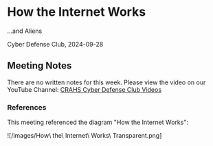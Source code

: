 # How the Internet Works

...and Aliens

Cyber Defense Club, 2024-09-28

## Meeting Notes

There are no written notes for this week. Please view the video on our YouTube Channel:
[CRAHS Cyber Defense Club Videos](https://www.youtube.com/@CyberDefenseClub/playlists)

### References

This meeting referenced the diagram "How the Internet Works":

![/images/How\ the\ Internet\ Works\ Transparent.png]

